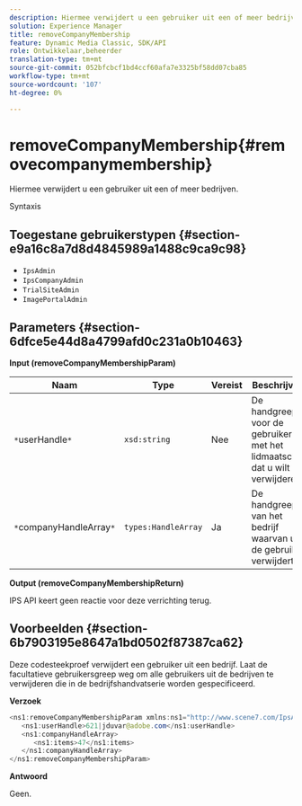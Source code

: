 ```yaml
---
description: Hiermee verwijdert u een gebruiker uit een of meer bedrijven.
solution: Experience Manager
title: removeCompanyMembership
feature: Dynamic Media Classic, SDK/API
role: Ontwikkelaar,beheerder
translation-type: tm+mt
source-git-commit: 052bfcbcf1bd4ccf60afa7e3325bf58dd07cba85
workflow-type: tm+mt
source-wordcount: '107'
ht-degree: 0%

---
```



# removeCompanyMembership{#removecompanymembership}

Hiermee verwijdert u een gebruiker uit een of meer bedrijven.

Syntaxis

## Toegestane gebruikerstypen {#section-e9a16c8a7d8d4845989a1488c9ca9c98}

* `IpsAdmin`
* `IpsCompanyAdmin`
* `TrialSiteAdmin`
* `ImagePortalAdmin`

## Parameters {#section-6dfce5e44d8a4799afd0c231a0b10463}

**Input (removeCompanyMembershipParam)**

| Naam | Type | Vereist | Beschrijving |
|---|---|---|---|
| `*`userHandle`*` | `xsd:string` | Nee | De handgreep voor de gebruiker met het lidmaatschap dat u wilt verwijderen. |
| `*`companyHandleArray`*` | `types:HandleArray` | Ja | De handgreep van het bedrijf waarvan u de gebruiker verwijdert. |

**Output (removeCompanyMembershipReturn)**

IPS API keert geen reactie voor deze verrichting terug.

## Voorbeelden {#section-6b7903195e8647a1bd0502f87387ca62}

Deze codesteekproef verwijdert een gebruiker uit een bedrijf. Laat de facultatieve gebruikersgreep weg om alle gebruikers uit de bedrijven te verwijderen die in de bedrijfshandvatserie worden gespecificeerd.

**Verzoek**

```java
<ns1:removeCompanyMembershipParam xmlns:ns1="http://www.scene7.com/IpsApi/xsd">
   <ns1:userHandle>621|jduvar@adobe.com</ns1:userHandle>
   <ns1:companyHandleArray>
      <ns1:items>47</ns1:items>
   </ns1:companyHandleArray>
</ns1:removeCompanyMembershipParam>
```

**Antwoord**

Geen.
